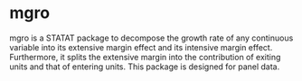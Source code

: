 # mgro
mgro is a STATAT package to decompose the growth rate of any continuous variable into its extensive margin effect and its intensive margin effect. Furthermore, it splits the extensive margin into the contribution of exiting units and that of entering units. This package is designed for panel data.
